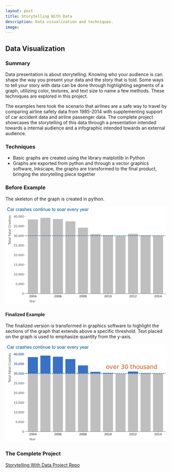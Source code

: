 ```yaml
---
layout: post
title: Storytelling With Data
description: Data visualization and techniques.
image:
---
```




## Data Visualization

### Summary
Data presentation is about storytelling. Knowing who your audience is can shape the way you present your data and the story that is told. Some ways to tell your story with data can be done through highlighting segments of a graph, utilizing color, textures, and text size to name a few methods. These techniques are explored in this project.

The examples here took the scenario that airlines are a safe way to travel by comparing airline safety data from 1985-2014 with supplementing support of car accident data and airline passenger data. The complete project showcases the storytelling of this data through a presentation intended towards a internal audience and a infographic intended towards an external audience.

### Techniques
* Basic graphs are created using the library matplotlib in Python
* Graphs are exported from python and through a vector graphics software, Inkscape, the graphs are transformed to the final product, bringing the storytelling piece together

### Before Example
The skeleton of the graph is created in python.

![Before](/assets/images/fatal_car_bar_before.png)

#### Finalized Example
The finalized version is transformed in graphics software to highlight the sections of the graph that extends above a specific threshold. Text placed on the graph is used to emphasize quantity from the y-axis.

![After](/assets/images/fatal_car_bar_final.jpg)

### The Complete Project
[Storytelling With Data Project Repo](https://github.com/Torreylee1028/Storytelling-With-Data)
